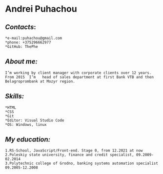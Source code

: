 # **Andrei Puhachou**


## *Contacts*:
    *e-mail:puhachou@gmail.com
    *phone: +375296662977
    *GitHub: ThePhe


## *About me:*
    I’m working by client manager with corporate clients over 12 years. From 2015  I’m   head of sales department at first Bank VTB and then Belagroprombank at Mozyr region.


## *Skills:*
    *HTML
    *CSS
    *Git
    *Editor: Visual Studio Code
    *OS: Windows, linux


## *My education:*
    1.RS-School, JavaScript/Front-end. Stage 0, from 12.2021 at now
    2.Poleskiy state university, finance and credit specialist, 09.2009-02.2014
    3.Polytechnic college of Grodno, banking systems automation specialist 09.2005-12.2008
